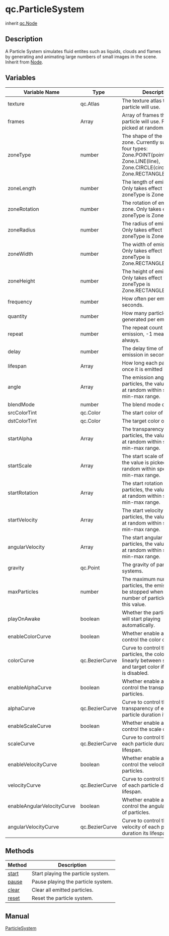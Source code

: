 # qc.ParticleSystem
inherit [qc.Node](../gameobject/CNode.md)

## Description
A Particle System simulates fluid entites such as liquids, clouds and flames by generating and animating large numbers of small images in the scene. Inherit from [Node](../gameobject/CNode.md).

## Variables
| Variable Name | Type | Description |
| ------------- |-------------| -------------|
| texture | qc.Atlas | The texture atlas that the particle will use. |
| frames | Array | Array of frames that the particle will use. Frame is picked at random.  |
| zoneType | number | The shape of the emission zone. Currently supports four types: Zone.POINT(point), Zone.LINE(line), Zone.CIRCLE(circle) and Zone.RECTANGLE(rectangle)  |
| zoneLength | number | The length of emission zone. Only takes effect when zoneType is Zone.LINE. |
| zoneRotation | number | The rotation of emission zone. Only takes effect when zoneType is Zone.LINE. |
| zoneRadius | number | The radius of emission zone. Only takes effect when zoneType is Zone.CIRCLE. |
| zoneWidth | number | The width of emission zone. Only takes effect when zoneType is Zone.RECTANGLE. |
| zoneHeight | number | The height of emission zone. Only takes effect when zoneType is Zone.RECTANGLE.  |
| frequency | number |  How often per emission, in seconds. |
| quantity | number | How many particles will be generated per emission. |
| repeat | number | The repeat count of emission, -1 means loop always. |
| delay | number | The delay time of the first emission in seconds. |
| lifespan | Array | How long each particle lives once it is emitted in seconds. |
| angle | Array | The emission angle of particles, the value is picked at random within specified min-max range. |
| blendMode | number | The blend mode of particle. |
| srcColorTint | qc.Color | The start color of particle. |
| dstColorTint | qc.Color | The target color of particle. |
| startAlpha | Array | The transparency of particles, the value is picked at random within specified min-max range. |
| startScale | Array |  The start scale of particles, the value is picked at random within specified min-max range. |
| startRotation | Array | The start rotation of particles, the value is picked at random within specified min-max range. |
| startVelocity | Array | The start velocity of particles, the value is picked at random within specified min-max range. |
| angularVelocity | Array | The start angular velocity of particles, the value is picked at random within specified min-max range. |
| gravity | qc.Point | The gravity of particle systems. |
| maxParticles | number | The maximum number of particles, the emission will be stopped when the number of particles exceeds this value. |
| playOnAwake | boolean | Whether the particle system will start playing automatically. |
| enableColorCurve | boolean | Whether enable a curve to control the color of particles. |
| colorCurve | qc.BezierCurve | Curve to control the color of particles, the color will vary linearly between start color and target color if the curve is disabled. |
| enableAlphaCurve | boolean | Whether enable a curve to control the transparency of particles. |
| alphaCurve | qc.BezierCurve | Curve to control the transparency of each particle duration its lifespan.. |
| enableScaleCurve | boolean | Whether enable a curve to control the scale of particles. |
| scaleCurve | qc.BezierCurve | Curve to control the scale of each particle duration its lifespan. |
| enableVelocityCurve | boolean | Whether enable a curve to control the velocity of particles. |
| velocityCurve | qc.BezierCurve | Curve to control the velocity of each particle duration its lifespan. |
| enableAngularVelocityCurve | boolean | Whether enable a curve to control the angular velocity of particles. |
| angularVelocityCurve | qc.BezierCurve | Curve to control the angular velocity of each particle duration its lifespan. |

## Methods
| Method | Description |
| ------------- |-------------|
| [start](methods/start.md) | Start playing the particle system. |
| [pause](methods/pause.md) | Pause playing the particle system. |
| [clear](methods/clear.md) | Clear all emitted particles. |
| [reset](methods/reset.md) | Reset the particle system. |

## Manual
[ParticleSystem](http://docs.qiciengine.com/manual/Plugin/ParticleSystem/ParticleSystem.html)